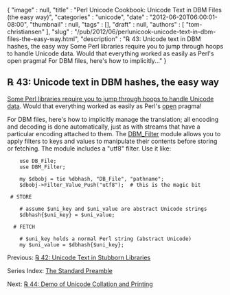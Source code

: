 {
   "image" : null,
   "title" : "Perl Unicode Cookbook: Unicode Text in DBM Files (the easy way)",
   "categories" : "unicode",
   "date" : "2012-06-20T06:00:01-08:00",
   "thumbnail" : null,
   "tags" : [],
   "draft" : null,
   "authors" : [
      "tom-christiansen"
   ],
   "slug" : "/pub/2012/06/perlunicook-unicode-text-in-dbm-files-the-easy-way.html",
   "description" : "℞ 43: Unicode text in DBM hashes, the easy way Some Perl libraries require you to jump through hoops to handle Unicode data. Would that everything worked as easily as Perl's open pragma! For DBM files, here's how to implicitly..."
}



℞ 43: Unicode text in DBM hashes, the easy way
----------------------------------------------

[Some Perl libraries require you to jump through hoops to handle Unicode data](/pub/2012/06/perlunicook-unicode-text-in-stubborn-libraries.html). Would that everything worked as easily as Perl's [open](http://perldoc.perl.org/open.html) pragma!

For DBM files, here's how to implicitly manage the translation; all encoding and decoding is done automatically, just as with streams that have a particular encoding attached to them. The [DBM\_Filter](http://search.cpan.org/perldoc?DBM_Filter) module allows you to apply filters to keys and values to manipulate their contents before storing or fetching. The module includes a "utf8" filter. Use it like:

        use DB_File;
        use DBM_Filter;

        my $dbobj = tie %dbhash, "DB_File", "pathname";
        $dbobj->Filter_Value_Push("utf8");  # this is the magic bit

     # STORE

        # assume $uni_key and $uni_value are abstract Unicode strings
        $dbhash{$uni_key} = $uni_value;

      # FETCH

        # $uni_key holds a normal Perl string (abstract Unicode)
        my $uni_value = $dbhash{$uni_key};

Previous: [℞ 42: Unicode Text in Stubborn Libraries](/pub/2012/06/perlunicook-unicode-text-in-stubborn-libraries.html)

Series Index: [The Standard Preamble](/pub/2012/04/perlunicook-standard-preamble.html)

Next: [℞ 44: Demo of Unicode Collation and Printing](/pub/2012/06/perlunicook-demo-of-unicode-collation-and-printing.html)
